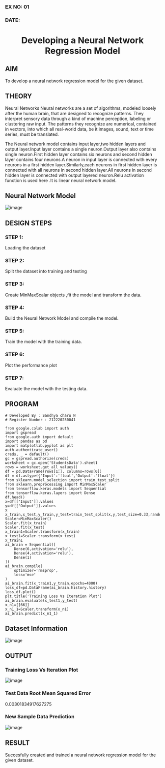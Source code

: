 ### EX NO: 01
### DATE:
# <p align="center">Developing a Neural Network Regression Model</p>

## AIM

To develop a neural network regression model for the given dataset.

## THEORY

Neural Networks Neural networks are a set of algorithms, modeled loosely after the human brain, that are designed to recognize patterns. They interpret sensory data through a kind of machine perception, labeling or clustering raw input. The patterns they recognize are numerical, contained in vectors, into which all real-world data, be it images, sound, text or time series, must be translated.

The Neural network model contains input layer,two hidden layers and output layer.Input layer contains a single neuron.Output layer also contains single neuron.First hidden layer contains six neurons and second hidden layer contains four neurons.A neuron in input layer is connected with every neurons in a first hidden layer.Similarly,each neurons in first hidden layer is connected with all neurons in second hidden layer.All neurons in second hidden layer is connected with output layered neuron.Relu activation function is used here .It is linear neural network model.

## Neural Network Model
![image](https://user-images.githubusercontent.com/75235167/187084520-1af19950-cff6-4683-81ba-5b2665968baa.png)

## DESIGN STEPS

### STEP 1:

Loading the dataset

### STEP 2:

Split the dataset into training and testing

### STEP 3:

Create MinMaxScalar objects ,fit the model and transform the data.

### STEP 4:

Build the Neural Network Model and compile the model.

### STEP 5:

Train the model with the training data.

### STEP 6:

Plot the performance plot

### STEP 7:

Evaluate the model with the testing data.

## PROGRAM
```python3
# Developed By : Sandhya charu N
# Register Number : 212220230041

from google.colab import auth
import gspread
from google.auth import default
import pandas as pd
import matplotlib.pyplot as plt
auth.authenticate_user()
creds, _ = default()
gc = gspread.authorize(creds)
worksheet = gc.open('StudentsData').sheet1
rows = worksheet.get_all_values()
df = pd.DataFrame(rows[1:], columns=rows[0])
df = df.astype({'Input':'float','Output':'float'})
from sklearn.model_selection import train_test_split
from sklearn.preprocessing import MinMaxScaler
from tensorflow.keras.models import Sequential
from tensorflow.keras.layers import Dense
df.head()
x=df[['Input']].values
y=df[['Output']].values
x
x_train,x_test,y_train,y_test=train_test_split(x,y,test_size=0.33,random_state=11)
Scaler=MinMaxScaler()
Scaler.fit(x_train)
Scaler.fit(x_test)
x_train1=Scaler.transform(x_train)
x_test1=Scaler.transform(x_test)
x_train1
ai_brain = Sequential([
    Dense(6,activation='relu'),
    Dense(4,activation='relu'),
    Dense(1)
])
ai_brain.compile(
    optimizer='rmsprop',
    loss='mse'
)
ai_brain.fit(x_train1,y_train,epochs=4000)
loss_df=pd.DataFrame(ai_brain.history.history)
loss_df.plot()
plt.title('Training Loss Vs Iteration Plot')
ai_brain.evaluate(x_test1,y_test)
x_n1=[[66]]
x_n1_1=Scaler.transform(x_n1)
ai_brain.predict(x_n1_1)
```
## Dataset Information

![image](https://user-images.githubusercontent.com/75235167/187084627-f9aa6370-ae23-4a7a-9426-90089b2cf233.png)

## OUTPUT

### Training Loss Vs Iteration Plot

![image](https://user-images.githubusercontent.com/75235167/187085030-e7e44921-49f7-4b79-8d45-038802d3c4d0.png)

### Test Data Root Mean Squared Error

0.00301834917627275

### New Sample Data Prediction

![image](https://user-images.githubusercontent.com/75235167/187227420-24880ae3-ab0d-4854-a7a3-8cc4b91adb8e.png)

## RESULT

Succesfully created and trained a neural network regression model for the given dataset.
